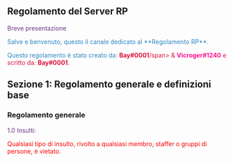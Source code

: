 <title>Benvenuto nella Home Page del Server RP di proprietà Elite S.r.l</title>

<h2>Regolamento del Server RP</h2>

<span style="color:#6C3483">Breve presentazione</span>
<p><span style="color:#2E86C1">Salve e benvenuto, questo il canale dedicato al **Regolamento RP**. </span></p>
<p><span style="color:#2E86C1">Questo regolamento è stato creato da: <span style="color:#DC143C"><b>Bay#0001</b>/span> & <span style="color:#FF1493"><b>Vicroger#1240</b></span> e scritto da: <span style="color:#DC143C"><b>Bay#0001</b>.</span></span></p>

## Sezione 1: Regolamento generale e definizioni base
### Regolamento generale

<span style="color:#6C3483">1.0 Insulti:</span>
<p><span style="color:#FF0000">Qualsiasi tipo di insulto, rivolto a qualsiasi membro, staffer o gruppi di persone, è vietato.</p>
